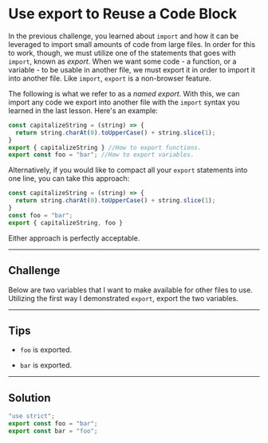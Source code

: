 # Use export to Reuse a Code Block

In the previous challenge, you learned about `import` and how it can be leveraged to import small amounts of code from large files. In order for this to work, though, we must utilize one of the statements that goes with `import`, known as *export*. When we want some code - a function, or a variable - to be usable in another file, we must export it in order to import it into another file. Like `import`, `export` is a non-browser feature.

The following is what we refer to as a *named export*. With this, we can import any code we export into another file with the `import` syntax you learned in the last lesson. Here's an example:

```js
const capitalizeString = (string) => {
  return string.charAt(0).toUpperCase() + string.slice(1);
}
export { capitalizeString } //How to export functions.
export const foo = "bar"; //How to export variables.
```

Alternatively, if you would like to compact all your `export` statements into one line, you can take this approach:

```js
const capitalizeString = (string) => {
  return string.charAt(0).toUpperCase() + string.slice(1);
}
const foo = "bar";
export { capitalizeString, foo }
```

Either approach is perfectly acceptable.

---

## Challenge

Below are two variables that I want to make available for other files to use. Utilizing the first way I demonstrated `export`, export the two variables.

---

## Tips

- `foo` is exported.

- `bar` is exported.

---

## Solution

```js
"use strict";
export const foo = "bar";
export const bar = "foo";
```